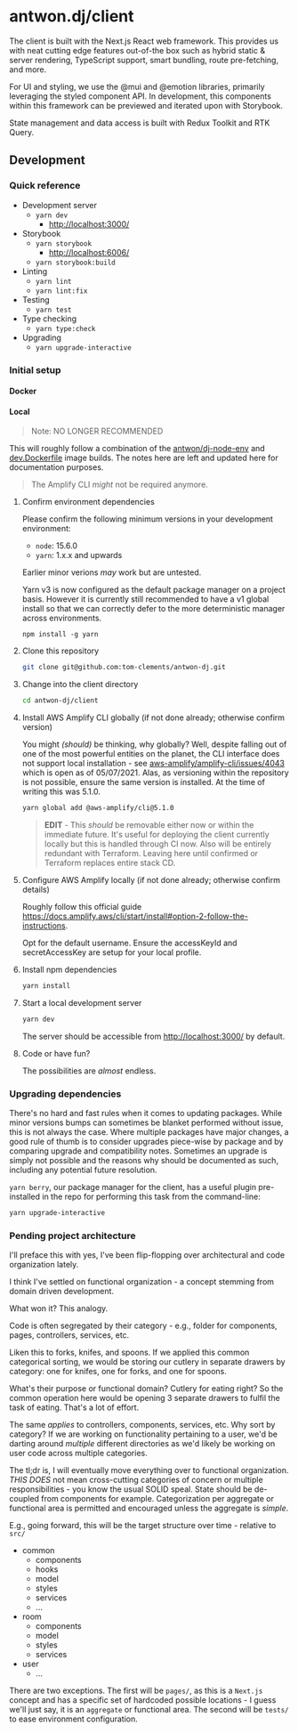 # antwon.dj/client

The client is built with the Next.js React web framework. This provides us with neat
cutting edge features out-of-the box such as hybrid static & server rendering, TypeScript
support, smart bundling, route pre-fetching, and more.

For UI and styling, we use the @mui and @emotion libraries, primarily leveraging the styled
component API.
In development, this components within this framework can be previewed and iterated upon
with Storybook.

State management and data access is built with Redux Toolkit and RTK Query.

## Development

### Quick reference

- Development server
  - `yarn dev`
    - <http://localhost:3000/>
- Storybook
  - `yarn storybook`
    - <http://localhost:6006/>
  - `yarn storybook:build`
- Linting
  - `yarn lint`
  - `yarn lint:fix`
- Testing
  - `yarn test`
- Type checking
  - `yarn type:check`
- Upgrading
  - `yarn upgrade-interactive`

### Initial setup

#### Docker

#### Local

> Note: NO LONGER RECOMMENDED

This will roughly follow a combination of the [antwon/dj-node-env](../docker/builds/node-env/Dockerfile)
and [dev.Dockerfile](./dev.Dockerfile) image builds.
The notes here are left and updated here for documentation purposes.

> The Amplify CLI _might_ not be required anymore.

1. Confirm environment dependencies

    Please confirm the following minimum versions in your development environment:
    - `node`: 15.6.0
    - `yarn`: 1.x.x and upwards

    Earlier minor verions _may_ work but are untested.

    Yarn v3 is now configured as the default package manager on a project basis.
    However it is currently still recommended to have a v1 global install so that
    we can correctly defer to the more deterministic manager across environments.

    ```shell
    npm install -g yarn
    ```

2. Clone this repository

    ```sh
    git clone git@github.com:tom-clements/antwon-dj.git
    ```

3. Change into the client directory

    ```sh
    cd antwon-dj/client
    ```

4. Install AWS Amplify CLI globally (if not done already; otherwise confirm version)

    You might _(should)_ be thinking, why globally? Well, despite falling out of one of the
    most powerful entities on the planet, the CLI interface does not support local
    installation - see
    [aws-amplify/amplify-cli/issues/4043](https://github.com/aws-amplify/amplify-cli/issues/4043)
    which is open as of 05/07/2021. Alas, as versioning within the repository is not possible,
    ensure the same version is installed. At the time of writing this was 5.1.0.

    ```sh
    yarn global add @aws-amplify/cli@5.1.0
    ```

    > **EDIT** - This _should_ be removable either now or within the immediate future.
    > It's useful for deploying the client currently locally but this is handled through CI
    > now. Also will be entirely redundant with Terraform.
    > Leaving here until confirmed or Terraform replaces entire stack CD.

5. Configure AWS Amplify locally (if not done already; otherwise confirm details)

    Roughly follow this official guide <https://docs.amplify.aws/cli/start/install#option-2-follow-the-instructions>.

    Opt for the default username. Ensure the accessKeyId and secretAccessKey are setup for
    your local profile.

6. Install npm dependencies

    ```sh
    yarn install
    ```

7. Start a local development server

    ```sh
    yarn dev
    ```

    The server should be accessible from <http://localhost:3000/> by default.

8. Code or have fun?

    The possibilities are _almost_ endless.

### Upgrading dependencies

There's no hard and fast rules when it comes to updating packages. While minor versions bumps can
sometimes be blanket performed without issue, this is not always the case. Where multiple packages
have major changes, a good rule of thumb is to consider upgrades piece-wise by package and by
comparing upgrade and compatibility notes.
Sometimes an upgrade is simply not possible and the reasons why should be documented as such,
including any potential future resolution.

`yarn berry`, our package manager for the client, has a useful plugin pre-installed in the repo
for performing this task from the command-line:

```sh
yarn upgrade-interactive
```

### Pending project architecture

I'll preface this with yes, I've been flip-flopping over architectural and code organization lately.

I think I've settled on functional organization - a concept stemming from domain driven development.

What won it? This analogy.

Code is often segregated by their category - e.g., folder for components, pages, controllers,
services, etc.

Liken this to forks, knifes, and spoons.
If we applied this common categorical sorting, we would be storing our cutlery in separate drawers
by category: one for knifes, one for forks, and one for spoons.

What's their purpose or functional domain?
Cutlery for eating right? So the common operation here would be opening
3 separate drawers to fulfil the task of eating. That's a lot of effort.

The same _applies_ to controllers, components, services, etc. Why sort by category? If we are working on
functionality pertaining to a user, we'd be darting around _multiple_ different directories as we'd likely
be working on user code across multiple categories.

The tl;dr is, I will eventually move everything over to functional organization. _THIS DOES_ not mean
cross-cutting categories of concern or multiple responsibilities - you know the usual SOLID speal.
State should be de-coupled from components for example. Categorization per aggregate or functional
area is permitted and encouraged unless the aggregate is _simple_.

E.g., going forward, this will be the target structure over time - relative to `src/`

- common
  - components
  - hooks
  - model
  - styles
  - services
  - ...
- room
  - components
  - model
  - styles
  - services
- user
  - ...

There are two exceptions. The first will be `pages/`, as this is a `Next.js` concept and has a specific set of
hardcoded possible locations - I guess we'll just say, it is an `aggregate` or functional area.
The second will be `tests/` to ease environment configuration.
